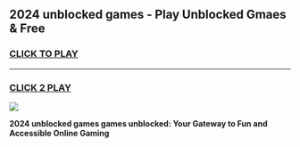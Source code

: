 
## 2024 unblocked games - Play Unblocked Gmaes & Free
<h3>
<a href="https://news.freeplayer.one?title=2024_unblocked_games&ref=23F">CLICK TO PLAY</a></h3>
<hr>

<h3>
<a href="https://news.freeplayer.one?title=2024_unblocked_games&ref=23F">CLICK 2 PLAY</a>
  
</h3>

<a href="https://news.freeplayer.one?title=2024_unblocked_games&ref=23F/"><img src="https://clearcache.store/games.png"></a>


**2024 unblocked games games unblocked: Your Gateway to Fun and Accessible Online Gaming**

